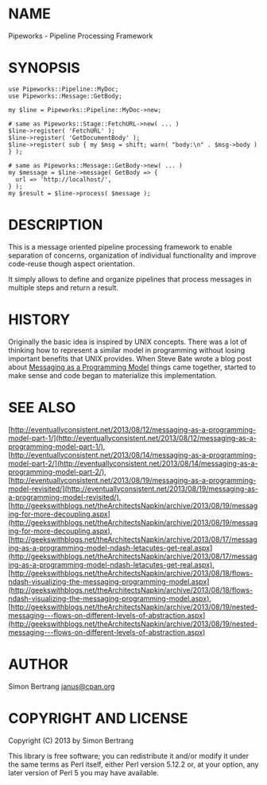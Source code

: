 # NAME

Pipeworks - Pipeline Processing Framework

# SYNOPSIS

    use Pipeworks::Pipeline::MyDoc;
    use Pipeworks::Message::GetBody;
    
    my $line = Pipeworks::Pipeline::MyDoc->new;
    
    # same as Pipeworks::Stage::FetchURL->new( ... )
    $line->register( 'FetchURL' );
    $line->register( 'GetDocumentBody' );
    $line->register( sub { my $msg = shift; warn( "body:\n" . $msg->body ) } );
    
    # same as Pipeworks::Message::GetBody->new( ... )
    my $message = $line->message( GetBody => {
      url => 'http://localhost/',
    } );
    my $result = $line->process( $message );

# DESCRIPTION

This is a message oriented pipeline processing framework to
enable separation of concerns, organization of individual functionality
and improve code-reuse though aspect orientation.

It simply allows to define and organize pipelines that process
messages in multiple steps and return a result.

# HISTORY

Originally the basic idea is inspired by UNIX concepts.
There was a lot of thinking how to represent a similar model in programming
without losing important benefits that UNIX provides.
When Steve Bate wrote a blog post about [Messaging as a Programming Model](http://eventuallyconsistent.net/2013/08/12/messaging-as-a-programming-model-part-1/)
things came together, started to make sense and code began to materialize this
implementation.

# SEE ALSO

[http://eventuallyconsistent.net/2013/08/12/messaging-as-a-programming-model-part-1/](http://eventuallyconsistent.net/2013/08/12/messaging-as-a-programming-model-part-1/),
[http://eventuallyconsistent.net/2013/08/14/messaging-as-a-programming-model-part-2/](http://eventuallyconsistent.net/2013/08/14/messaging-as-a-programming-model-part-2/),
[http://eventuallyconsistent.net/2013/08/19/messaging-as-a-programming-model-revisited/](http://eventuallyconsistent.net/2013/08/19/messaging-as-a-programming-model-revisited/),
[http://geekswithblogs.net/theArchitectsNapkin/archive/2013/08/19/messaging-for-more-decoupling.aspx](http://geekswithblogs.net/theArchitectsNapkin/archive/2013/08/19/messaging-for-more-decoupling.aspx),
[http://geekswithblogs.net/theArchitectsNapkin/archive/2013/08/17/messaging-as-a-programming-model-ndash-letacutes-get-real.aspx](http://geekswithblogs.net/theArchitectsNapkin/archive/2013/08/17/messaging-as-a-programming-model-ndash-letacutes-get-real.aspx),
[http://geekswithblogs.net/theArchitectsNapkin/archive/2013/08/18/flows-ndash-visualizing-the-messaging-programming-model.aspx](http://geekswithblogs.net/theArchitectsNapkin/archive/2013/08/18/flows-ndash-visualizing-the-messaging-programming-model.aspx),
[http://geekswithblogs.net/theArchitectsNapkin/archive/2013/08/19/nested-messaging---flows-on-different-levels-of-abstraction.aspx](http://geekswithblogs.net/theArchitectsNapkin/archive/2013/08/19/nested-messaging---flows-on-different-levels-of-abstraction.aspx)

# AUTHOR

Simon Bertrang <janus@cpan.org>

# COPYRIGHT AND LICENSE

Copyright (C) 2013 by Simon Bertrang

This library is free software; you can redistribute it and/or modify
it under the same terms as Perl itself, either Perl version 5.12.2 or,
at your option, any later version of Perl 5 you may have available.
